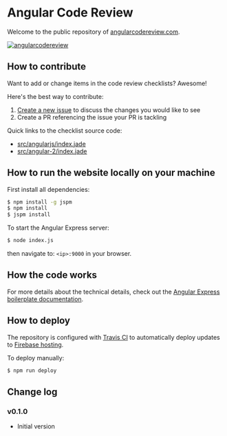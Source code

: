 # Angular Code Review

Welcome to the public repository of [angularcodereview.com](http://angularcodereview.com/).

[![angularcodereview](https://cloud.githubusercontent.com/assets/1859381/15802364/7cc7a72a-2aaf-11e6-9d93-ba3fcfb94292.png)](http://angularcodereview.com/)

## How to contribute

Want to add or change items in the code review checklists? Awesome!

Here's the best way to contribute:

1. [Create a new issue](/jvandemo/angularcodereview-com/issues/new) to discuss the changes you would like to see
2. Create a PR referencing the issue your PR is tackling

Quick links to the checklist source code:
- [src/angularjs/index.jade](src/angularjs/index.jade)
- [src/angular-2/index.jade](src/angular-2/index.jade)

## How to run the website locally on your machine

First install all dependencies:

```bash
$ npm install -g jspm
$ npm install
$ jspm install
```

To start the Angular Express server:

```bash
$ node index.js
```

then navigate to: `<ip>:9000` in your browser.

## How the code works

For more details about the technical details, check out the [Angular Express boilerplate documentation](https://github.com/ngx-boilerplates/default).

## How to deploy

The repository is configured with [Travis CI](https://travis-ci.org) to automatically deploy updates to [Firebase hosting](https://www.firebase.com).

To deploy manually:

```bash
$ npm run deploy
```

## Change log

### v0.1.0

- Initial version
